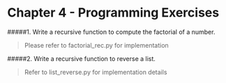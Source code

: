 Chapter 4 - Programming Exercises
===================================

#####1. Write a recursive function to compute the factorial of a number.
> Please refer to factorial_rec.py for implementation

#####2. Write a recursive function to reverse a list.
> Refer to list_reverse.py for implementation details
